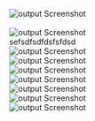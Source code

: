 ![output Screenshot](Output/01.png)<br>
 <br>
![output Screenshot](Output/02.png)<br>
sefsdfsdfdsfsfdsd  <br>
![output Screenshot](Output/03.png)<br>
![output Screenshot](Output/04.png)<br>
![output Screenshot](Output/05.png)<br>
![output Screenshot](Output/06.png)<br>
![output Screenshot](Output/07.png)<br>
![output Screenshot](Output/08.png)<br>
![output Screenshot](Output/09.png)<br>
